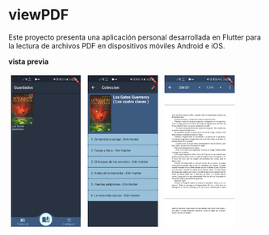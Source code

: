 # viewPDF


Este proyecto presenta una aplicación personal desarrollada en Flutter para la lectura de archivos PDF en dispositivos móviles Android e iOS.


**vista previa**

<img src="./vista%20home.jpeg" style="height: 300px; margin: 5px;">
<img src="./tmos%20del%20ibro.jpeg" style="height: 300px; margin: 5px;">
<img src="./vista%20pdf.jpeg" style="height: 300px; margin: 5px;">